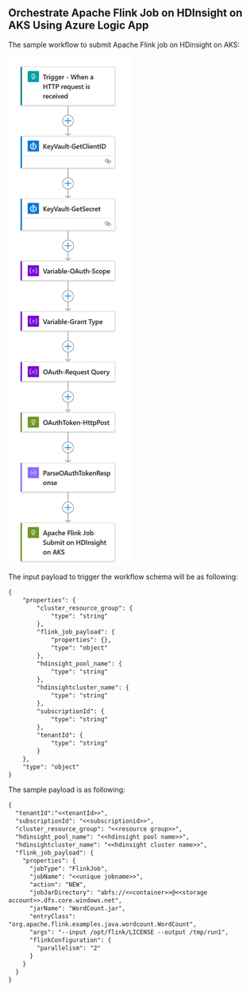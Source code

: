 ## Orchestrate Apache Flink Job on HDInsight on AKS Using Azure Logic App

The sample workflow to submit Apache Flink job on HDinsight on AKS:

<img src="flink_workflow.png"/>

The input payload to trigger the workflow schema will be as following:

```
{
    "properties": {
        "cluster_resource_group": {
            "type": "string"
        },
        "flink_job_payload": {
            "properties": {},
            "type": "object"
        },
        "hdinsight_pool_name": {
            "type": "string"
        },
        "hdinsightcluster_name": {
            "type": "string"
        },
        "subscriptionId": {
            "type": "string"
        },
        "tenantId": {
            "type": "string"
        }
    },
    "type": "object"
}
```

The sample payload is as following:
```
{
  "tenantId":"<<tenantId>>",
  "subscriptionId": "<<subscriptionid>>",
  "cluster_resource_group": "<<resource group>>",
  "hdinsight_pool_name": "<<hdinsight pool name>>",
  "hdinsightcluster_name": "<<hdinsight cluster name>>",
  "flink_job_payload": {
    "properties": {
      "jobType": "FlinkJob",
      "jobName": "<<unique jobname>>",
      "action": "NEW",
      "jobJarDirectory": "abfs://<<container>>@<<storage account>>.dfs.core.windows.net",
      "jarName": "WordCount.jar",
      "entryClass": "org.apache.flink.examples.java.wordcount.WordCount",
      "args": "--input /opt/flink/LICENSE --output /tmp/run1",
      "flinkConfiguration": {
        "parallelism": "2"
      }
    }
  }
}
```
